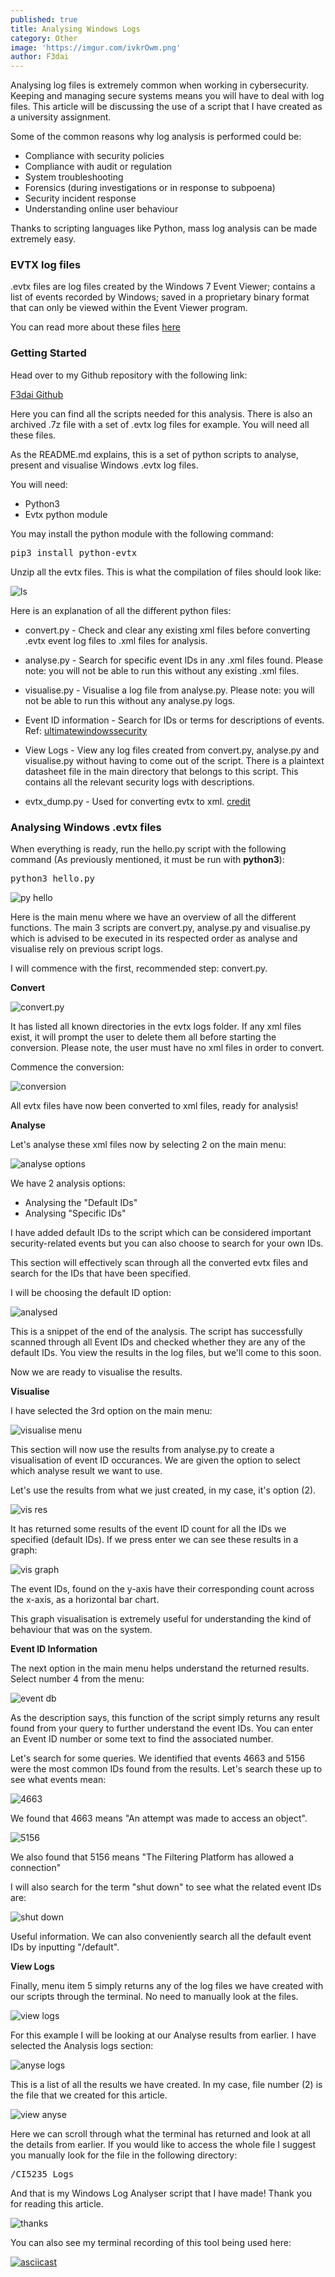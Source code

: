 ```yaml
---
published: true
title: Analysing Windows Logs
category: Other
image: 'https://imgur.com/ivkrOwm.png'
author: F3dai
---
```


Analysing log files is extremely common when working in cybersecurity. Keeping and managing secure systems means you will have to deal with log files. This article will be discussing the use of a script that I have created as a university assignment.

Some of the common reasons why log analysis is performed could be:

- Compliance with security policies
- Compliance with audit or regulation
- System troubleshooting
- Forensics (during investigations or in response to subpoena)
- Security incident response
- Understanding online user behaviour

Thanks to scripting languages like Python, mass log analysis can be made extremely easy. 

### EVTX log files

.evtx files are log files created by the Windows 7 Event Viewer; contains a list of events recorded by Windows; saved in a proprietary binary format that can only be viewed within the Event Viewer program. 

You can read more about these files [here](https://fileinfo.com/extension/evtx)

### Getting Started

Head over to my Github repository with the following link:

[F3dai Github](https://github.com/F3dai/Windows-Log-Analyser)

Here you can find all the scripts needed for this analysis. There is also an archived .7z file with a set of .evtx log files for example. You will need all these files.

As the README.md explains, this is a set of python scripts to analyse, present and visualise Windows .evtx log files.

You will need:

- Python3
- Evtx python module

You may install the python module with the following command:

<pre>pip3 install python-evtx</pre>

Unzip all the evtx files. This is what the compilation of files should look like:

![ls](https://imgur.com/PTvSnrW.png)

Here is an explanation of all the different python files:

- convert.py - Check and clear any existing xml files before converting .evtx event log files to .xml files for analysis.

- analyse.py - Search for specific event IDs in any .xml files found. Please note: you will not be able to run this without any existing .xml files.

- visualise.py - Visualise a log file from analyse.py. Please note: you will not be able to run this without any analyse.py logs.

- Event ID information - Search for IDs or terms for descriptions of events. Ref: [ultimatewindowssecurity](www.ultimatewindowssecurity.com/securitylog/encyclopedia/)

- View Logs - View any log files created from convert.py, analyse.py and visualise.py without having to come out of the script. There is a plaintext datasheet file in the main directory that belongs to this script. This contains all the relevant security logs with descriptions.

- evtx_dump.py - Used for converting evtx to xml. [credit](https://github.com/williballenthin/python-evtx)

### Analysing Windows .evtx files

When everything is ready, run the hello.py script with the following command (As previously mentioned, it must be run with **python3**):

<pre>python3 hello.py</pre>

![py hello](https://imgur.com/UFyr2Nc.png)

Here is the main menu where we have an overview of all the different functions. The main 3 scripts are convert.py, analyse.py and visualise.py which is advised to be executed in its respected order as analyse and visualise rely on previous script logs.

I will commence with the first, recommended step: convert.py.

**Convert**

![convert.py](https://imgur.com/3TZRmfr.png)

It has listed all known directories in the evtx logs folder. If any xml files exist, it will prompt the user to delete them all before starting the conversion. Please note, the user must have no xml files in order to convert.

Commence the conversion:

![conversion](https://imgur.com/eV5UUR3.png)

All evtx files have now been converted to xml files, ready for analysis!

**Analyse**

Let's analyse these xml files now by selecting 2 on the main menu:

![analyse options](https://imgur.com/3G2Ndd6.png)

We have 2 analysis options:

- Analysing the "Default IDs"
- Analysing "Specific IDs"

I have added default IDs to the script which can be considered important security-related events but you can also choose to search for your own IDs.

This section will effectively scan through all the converted evtx files and search for the IDs that have been specified.

I will be choosing the default ID option:

![analysed](https://imgur.com/q0Rj4qr.png)

This is a snippet of the end of the analysis. The script has successfully scanned through all Event IDs and checked whether they are any of the default IDs. You view the results in the log files, but we'll come to this soon. 

Now we are ready to visualise the results.

**Visualise**

I have selected the 3rd option on the main menu:

![visualise menu](https://imgur.com/wpGkvJq.png)

This section will now use the results from analyse.py to create a visualisation of event ID occurances. We are given the option to select which analyse result we want to use.

Let's use the results from what we just created, in my case, it's option (2).

![vis res](https://imgur.com/Xx0wCpr.png)

It has returned some results of the event ID count for all the IDs we specified (default IDs). If we press enter we can see these results in a graph:

![vis graph](https://imgur.com/BgYR4ht.png)

The event IDs, found on the y-axis have their corresponding count across the x-axis, as a horizontal bar chart.

This graph visualisation is extremely useful for understanding the kind of behaviour that was on the system.

**Event ID Information**

The next option in the main menu helps understand the returned results. Select number 4 from the menu:

![event db](https://imgur.com/Uee4IkA.png)

As the description says, this function of the script simply returns any result found from your query to further understand the event IDs. You can enter an Event ID number or some text to find the associated number. 

Let's search for some queries. We identified that events 4663 and 5156 were the most common IDs found from the results. Let's search these up to see what events mean:

![4663](https://imgur.com/s68x6iF.png)

We found that 4663 means "An attempt was made to access an object".

![5156](https://imgur.com/KJvGiKk.png)

We also found that 5156 means "The Filtering Platform has allowed a connection"

I will also search for the term "shut down" to see what the related event IDs are:

![shut down](https://imgur.com/i3TTD2U.png)

Useful information. We can also conveniently search all the default event IDs by inputting "/default".

**View Logs**

Finally, menu item 5 simply returns any of the log files we have created with our scripts through the terminal. No need to manually look at the files.  

![view logs](https://imgur.com/2tHOJA1.png)

For this example I will be looking at our Analyse results from earlier. I have selected the Analysis logs section:

![anyse logs](https://imgur.com/eGIldpo.png)

This is a list of all the results we have created. In my case, file number (2) is the file that we created for this article.

![view anyse](https://imgur.com/ALSTj4G.png)

Here we can scroll through what the terminal has returned and look at all the details from earlier. If you would like to access the whole file I suggest you manually look for the file in the following directory:

<pre>/CI5235_Logs</pre>

And that is my Windows Log Analyser script that I have made! Thank you for reading this article.

![thanks](https://imgur.com/bo97FSY.png)

You can also see my terminal recording of this tool being used here:

[![asciicast](https://asciinema.org/a/T0oJKJXoH3rVheQQGy7fFqe4P.svg)](https://asciinema.org/a/T0oJKJXoH3rVheQQGy7fFqe4P)


